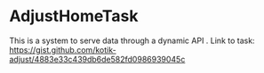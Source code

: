 # AdjustHomeTask
This is a system to serve data through a dynamic API . Link to task: https://gist.github.com/kotik-adjust/4883e33c439db6de582fd0986939045c
